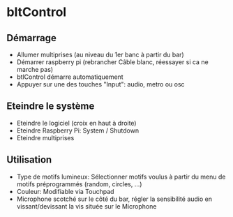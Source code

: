 # bltControl

## Démarrage
- Allumer multiprises (au niveau du 1er banc à partir du bar)
- Démarrer raspberry pi (rebrancher Câble blanc, réessayer si ca ne marche pas)
- btlControl démarre automatiquement
- Appuyer sur une des touches "Input": audio, metro ou osc

## Eteindre le système
- Eteindre le logiciel (croix en haut à droite)
- Eteindre Raspberry Pi: System / Shutdown
- Eteindre multiprises

## Utilisation
- Type de motifs lumineux: Sélectionner motifs voulus à partir du menu de motifs préprogrammés (random, circles, ...)
- Couleur: Modifiable via Touchpad
- Microphone scotché sur le côté du bar, régler la sensibilité audio en vissant/devissant la vis située sur le Microphone
